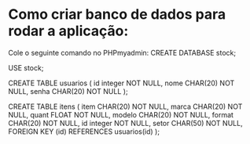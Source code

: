 # Como criar banco de dados para rodar a aplicação:
Cole o seguinte comando no PHPmyadmin:
CREATE DATABASE stock;

USE stock;

CREATE TABLE usuarios (
   id integer NOT NULL,
   nome CHAR(20) NOT NULL,
   senha CHAR(20) NOT NULL
);

CREATE TABLE itens (
   item CHAR(20) NOT NULL,
   marca CHAR(20) NOT NULL,
   quant FLOAT NOT NULL,
   modelo CHAR(20) NOT NULL,
   format CHAR(20) NOT NULL,
   id integer NOT NULL,
   setor CHAR(50) NOT NULL,
   FOREIGN KEY (id) REFERENCES usuarios(id)
);
